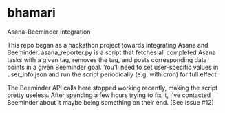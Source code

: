 bhamari
=======

Asana-Beeminder integration

This repo began as a hackathon project towards integrating Asana and Beeminder. asana_reporter.py is a script that
fetches all completed Asana tasks with a given tag, removes the tag, and posts corresponding data points in a given
Beeminder goal. You'll need to set user-specific values in user_info.json and run the script periodically (e.g. with
cron) for full effect.

The Beeminder API calls here stopped working recently, making the script pretty useless. After spending a few hours trying to fix it, I've contacted Beeminder about it maybe being something on their end. (See Issue #12)
